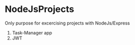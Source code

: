 # NodeJsProjects
Only purpose for excercising projects with NodeJs/Express
1. Task-Manager app
2. JWT
